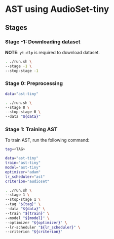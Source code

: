 # AST using AudioSet-tiny

## Stages

### Stage -1: Downloading dataset

**NOTE**: `yt-dlp` is required to download dataset.

```sh
. ./run.sh \
--stage -1 \
--stop-stage -1
```

### Stage 0: Preprocessing

```sh
data="ast-tiny"

. ./run.sh \
--stage 0 \
--stop-stage 0 \
--data "${data}"
```

### Stage 1: Training AST

To train AST, run the following command:

```sh
tag=<TAG>

data="ast-tiny"
train="ast-tiny"
model="ast-tiny"
optimizer="adam"
lr_scheduler="ast"
criterion="audioset"

. ./run.sh \
--stage 1 \
--stop-stage 1 \
--tag "${tag}" \
--data "${data}" \
--train "${train}" \
--model "${model}" \
--optimizer "${optimizer}" \
--lr-scheduler "${lr_scheduler}" \
--criterion "${criterion}"
```
